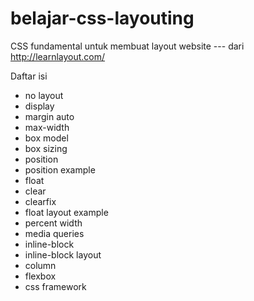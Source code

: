 # belajar-css-layouting
CSS fundamental untuk membuat layout website --- dari http://learnlayout.com/


Daftar isi 

- no layout
- display
- margin auto
- max-width
- box model
- box sizing
- position
- position example
- float
- clear
- clearfix
- float layout example
- percent width
- media queries
- inline-block
- inline-block layout
- column
- flexbox
- css framework
 
